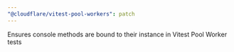 ```yaml
---
"@cloudflare/vitest-pool-workers": patch
---
```


Ensures console methods are bound to their instance in Vitest Pool Worker tests
